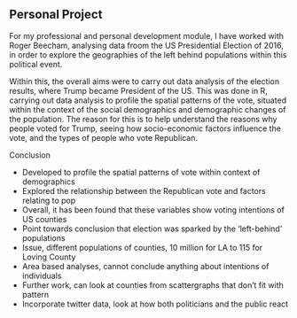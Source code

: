 ## Personal Project

For my professional and personal development module, I have worked with Roger Beecham, analysing data froom the US Presidential Election of 2016, in order to explore the geographies of the left behind populations within this political event. 


Within this, the overall aims were to carry out data analysis of the election results, where Trump became President of the US. This was done in R, carrying out data analysis to profile the spatial patterns of the vote, situated within the context of the social demographics and demographic changes of the population. The reason for this is to help understand the reasons why people voted for Trump, seeing how socio-economic factors influence the vote, and the types of people who vote Republican. 


Conclusion
-	Developed to profile the spatial patterns of vote within context of demographics 
-	Explored the relationship between the Republican vote and factors relating to pop
-	Overall, it has been found that these variables show voting intentions of US counties
-	Point towards conclusion that election was sparked by the ‘left-behind’ populations 
-	Issue, different populations of counties, 10 million for LA to 115 for Loving County
-	Area based analyses, cannot conclude anything about intentions of individuals 
-	Further work, can look at counties from scattergraphs that don’t fit with pattern
-	Incorporate twitter data, look at how both politicians and the public react 
